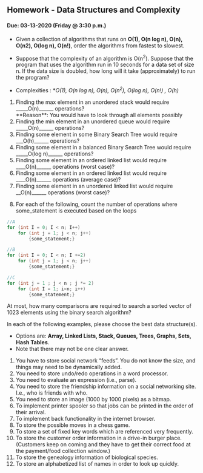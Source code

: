 ## Homework - Data Structures and Complexity
#### Due: 03-13-2020 (Friday @ 3:30 p.m.)

- Given a collection of algorithms that runs on **O(1), O(n log n), O(n), O(n2), O(log n), O(n!)**, order the algorithms from fastest to slowest.
- Suppose that the complexity of an algorithm is O(n<sup>2</sup>). Suppose that the program that uses the algorithm run in 10 seconds for a data set of size n. If the data size is doubled, how long will it take (approximately) to run the program? 


- Complexities : **O(1), O(n log n), O(n), O(n<sup>2</sup>), O(log n), O(n!) , O(h)*
<ol>
    <li>Finding the max element in an unordered stack would require _____O(n)______ operations?
        <br>**Reason**: You would have to look through all elements possibly</li>
    <li>Finding the min element in an unordered queue would require _____O(n)______ operations?</li>
    <li>Finding some element in some Binary Search Tree would require ___O(h)______ operations?</li>
    <li>Finding some element in a balanced Binary Search Tree would require _____O(log n)______ operations?</li>
    <li>Finding some element in an ordered linked list would require ____O(n)______ operations (worst case)?</li>
    <li>Finding some element in an ordered linked list would require ____O(n)______ operations (average case)?</li>
    <li>Finding some element in an unordered linked list would require __O(n)______ operations (worst case)?</li>
</ol>

8. For each of the following, count the number of operations where some_statement is executed based on the loops

```cpp
//A
for (int I = 0; I < n; I++)
    for (int j = 1; j < n; j++)
        {some_statement;}
```

```cpp
//B
for (int I = 0; I < n; I +=2)
    for (int j = 1; j < n; j++)
        {some_statement;}
```

```cpp
//C
for (int j = 1 ; j < n ; j *= 2)
    for (int I = 1; i<n; i++)
        {some_statement;} 
```

At most, how many comparisons are required to search a sorted vector of 1023 elements using the binary
search algorithm?

In each of the following examples, please choose the best data structure(s).
- Options are: **Array, Linked Lists, Stack, Queues, Trees, Graphs, Sets, Hash Tables**. 
- Note that there may not be one clear answer.

1. You have to store social network “feeds”. You do not know the size, and things may need to be dynamically added.
2. You need to store undo/redo operations in a word processor.
3. You need to evaluate an expression (i.e., parse).
4. You need to store the friendship information on a social networking site. I.e., who is friends with who.
5. You need to store an image (1000 by 1000 pixels) as a bitmap.
6. To implement printer spooler so that jobs can be printed in the order of their arrival.
7. To implement back functionality in the internet browser.
8. To store the possible moves in a chess game.
9. To store a set of fixed key words which are referenced very frequently.
10. To store the customer order information in a drive-in burger place. (Customers keep on coming and they have to get their correct food at the payment/food collection window.)
11. To store the genealogy information of biological species.
12. To store an alphabetized list of names in order to look up quickly.